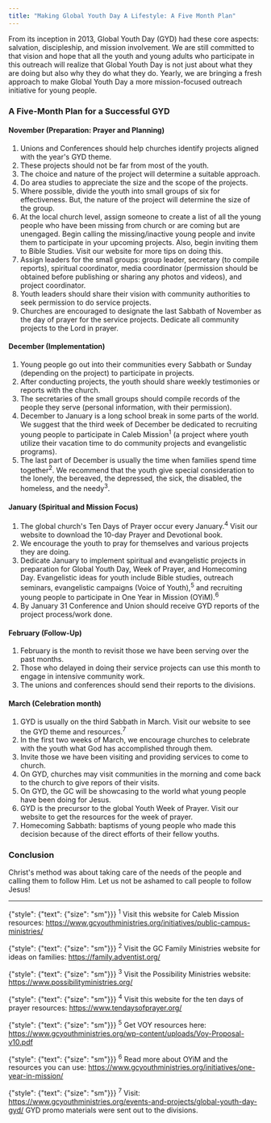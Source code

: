 ```yaml
---
title: "Making Global Youth Day A Lifestyle: A Five Month Plan"
---
```


From its inception in 2013, Global Youth Day (GYD) had these core aspects: salvation, discipleship, and mission involvement. We are still committed to that vision and hope that all the youth and young adults who participate in this outreach will realize that Global Youth Day is not just about what they are doing but also why they do what they do. Yearly, we are bringing a fresh approach to make Global Youth Day a more mission-focused outreach initiative for young people.

### A Five-Month Plan for a Successful GYD

#### November (Preparation: Prayer and Planning)

1. Unions and Conferences should help churches identify projects aligned with the year's GYD theme.
2. These projects should not be far from most of the youth.
3. The choice and nature of the project will determine a suitable approach.
4. Do area studies to appreciate the size and the scope of the projects.
5. Where possible, divide the youth into small groups of six for effectiveness. But, the nature of the project will determine the size of the group.
6. At the local church level, assign someone to create a list of all the young people who have been missing from church or are coming but are unengaged. Begin calling the missing/inactive young people and invite them to participate in your upcoming projects. Also, begin inviting them to Bible Studies. Visit our website for more tips on doing this.
7. Assign leaders for the small groups: group leader, secretary (to compile reports), spiritual coordinator, media coordinator (permission should be obtained before publishing or sharing any photos and videos), and project coordinator.
8. Youth leaders should share their vision with community authorities to seek permission to do service projects.
9. Churches are encouraged to designate the last Sabbath of November as the day of prayer for the service projects. Dedicate all community projects to the Lord in prayer.

#### December (Implementation)

1. Young people go out into their communities every Sabbath or Sunday (depending on the project) to participate in projects.
2. After conducting projects, the youth should share weekly testimonies or reports with the church.
3. The secretaries of the small groups should compile records of the people they serve (personal information, with their permission).
4. December to January is a long school break in some parts of the world. We suggest that the third week of December be dedicated to recruiting young people to participate in Caleb Mission<sup>1</sup> (a project where youth utilize their vacation time to do community projects and evangelistic programs).
5. The last part of December is usually the time when families spend time together<sup>2</sup>. We recommend that the youth give special consideration to the lonely, the bereaved, the depressed, the sick, the disabled, the homeless, and the needy<sup>3</sup>.

#### January (Spiritual and Mission Focus)

1. The global church's Ten Days of Prayer occur every January.<sup>4</sup> Visit our website to download the 10-day Prayer and Devotional book.
2. We encourage the youth to pray for themselves and various projects they are doing.
3. Dedicate January to implement spiritual and evangelistic projects in preparation for Global Youth Day, Week of Prayer, and Homecoming Day. Evangelistic ideas for youth include Bible studies, outreach seminars, evangelistic campaigns (Voice of Youth),<sup>5</sup> and recruiting young people to participate in One Year in Mission (OYiM).<sup>6</sup>
4. By January 31 Conference and Union should receive GYD reports of the project process/work done.

#### February (Follow-Up)

1. February is the month to revisit those we have been serving over the past months.
2. Those who delayed in doing their service projects can use this month to engage in intensive community work.
3. The unions and conferences should send their reports to the divisions.

#### March (Celebration month)

1. GYD is usually on the third Sabbath in March. Visit our website to see the GYD theme and resources.<sup>7</sup>
2. In the first two weeks of March, we encourage churches to celebrate with the youth what God has accomplished through them.
3. Invite those we have been visiting and providing services to come to church.
4. On GYD, churches may visit communities in the morning and come back to the church to give repors of their visits.
5. On GYD, the GC will be showcasing to the world what young people have been doing for Jesus.
6. GYD is the precursor to the global Youth Week of Prayer. Visit our website to get the resources for the week of prayer.
7. Homecoming Sabbath: baptisms of young people who made this decision because of the direct efforts of their fellow youths.

### Conclusion

Christ's method was about taking care of the needs of the people and calling them to follow Him. Let us not be ashamed to call people to follow Jesus!

---

{"style": {"text": {"size": "sm"}}}
<sup>1</sup> Visit this website for Caleb Mission resources: https://www.gcyouthministries.org/initiatives/public-campus-ministries/ 

{"style": {"text": {"size": "sm"}}}
<sup>2</sup> Visit the GC Family Ministries website for ideas on families: https://family.adventist.org/ 

{"style": {"text": {"size": "sm"}}}
<sup>3</sup> Visit the Possibility Ministries website: https://www.possibilityministries.org/

{"style": {"text": {"size": "sm"}}}
<sup>4</sup> Visit this website for the ten days of prayer resources: https://www.tendaysofprayer.org/

{"style": {"text": {"size": "sm"}}}
<sup>5</sup> Get VOY resources here: https://www.gcyouthministries.org/wp-content/uploads/Voy-Proposal-v10.pdf 

{"style": {"text": {"size": "sm"}}}
<sup>6</sup> Read more about OYiM and the resources you can use: https://www.gcyouthministries.org/initiatives/one-year-in-mission/ 

{"style": {"text": {"size": "sm"}}}
<sup>7</sup> Visit: https://www.gcyouthministries.org/events-and-projects/global-youth-day-gyd/ GYD promo materials were sent out to the divisions.